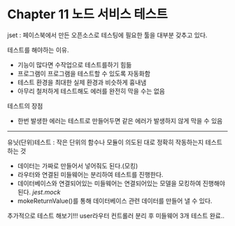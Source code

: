 # Chapter 11 노드 서비스 테스트

jset : 페이스북에서 만든 오픈소스로 테스팅에 필요한 툴을 대부분 갖추고 있다.

테스트를 해야하는 이유.

* 기능이 많다면 수작업으로 테스트를하기 힘듦
* 프로그램이 프로그램을 테스트할 수 있도록 자동화함
* 테스트 환경을 최대한 실제 환경과 비슷하게 흉내냄
* 아무리 철저하게 테스트해도 에러를 완전히 막을 수는 없음

테스트의 장점

* 한번 발생한 에러는 테스트로 만들어두면 같은 에러가 발생하지 않게 막을 수 있음

---

유닛(단위)테스트 : 작은 단위의 함수나 모듈이 의도된 대로 정확히 작동하는지 테스트 하는 것

* 데이터는 가짜로 만들어서 넣어줘도 된다.(모킹)
* 라우터와 연결된 미들웨어는 분리하여 테스트를 진행한다.
* 데이터베이스와 연결되어있는 미들웨어는 연결되어있는 모델을 모킹하여 진행해야 된다. *jest.mock*
* mokeReturnValue()를 통해 데이터베이스 관련 데이터를 만들어 낼 수 있다.

추가적으로 테스트 해보기!!!
user라우터 컨트롤러 분리 후 미들웨어 3개 테스트 완료..